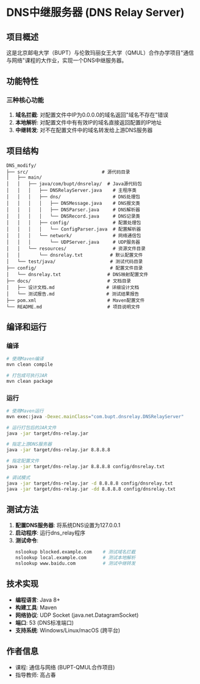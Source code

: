 # DNS中继服务器 (DNS Relay Server)

## 项目概述

这是北京邮电大学（BUPT）与伦敦玛丽女王大学（QMUL）合作办学项目"通信与网络"课程的大作业，实现一个DNS中继服务器。

## 功能特性

### 三种核心功能
1. **域名拦截**: 对配置文件中IP为0.0.0.0的域名返回"域名不存在"错误
2. **本地解析**: 对配置文件中有有效IP的域名直接返回配置的IP地址
3. **中继转发**: 对不在配置文件中的域名转发给上游DNS服务器

## 项目结构

```
DNS_modify/
├── src/                           # 源代码目录
│   ├── main/
│   │   ├── java/com/bupt/dnsrelay/  # Java源代码包
│   │   │   ├── DNSRelayServer.java    # 主程序类
│   │   │   ├── dns/                   # DNS处理包
│   │   │   │   ├── DNSMessage.java    # DNS报文类
│   │   │   │   ├── DNSParser.java     # DNS解析器
│   │   │   │   └── DNSRecord.java     # DNS记录类
│   │   │   ├── config/                # 配置处理包
│   │   │   │   └── ConfigParser.java  # 配置解析器
│   │   │   └── network/               # 网络通信包
│   │   │       └── UDPServer.java     # UDP服务器
│   │   └── resources/                 # 资源文件目录
│   │       └── dnsrelay.txt          # 默认配置文件
│   └── test/java/                    # 测试代码目录
├── config/                           # 配置文件目录
│   └── dnsrelay.txt                 # DNS映射配置文件
├── docs/                            # 文档目录
│   ├── 设计文档.md                   # 详细设计文档
│   └── 测试报告.md                   # 测试结果报告
├── pom.xml                          # Maven配置文件
└── README.md                        # 项目说明文件
```

## 编译和运行

### 编译
```bash
# 使用Maven编译
mvn clean compile

# 打包成可执行JAR
mvn clean package
```

### 运行
```bash
# 使用Maven运行
mvn exec:java -Dexec.mainClass="com.bupt.dnsrelay.DNSRelayServer"

# 运行打包后的JAR文件
java -jar target/dns-relay.jar

# 指定上游DNS服务器
java -jar target/dns-relay.jar 8.8.8.8

# 指定配置文件
java -jar target/dns-relay.jar 8.8.8.8 config/dnsrelay.txt

# 调试模式
java -jar target/dns-relay.jar -d 8.8.8.8 config/dnsrelay.txt
java -jar target/dns-relay.jar -dd 8.8.8.8 config/dnsrelay.txt
```

## 测试方法

1. **配置DNS服务器**: 将系统DNS设置为127.0.0.1
2. **启动程序**: 运行dns_relay程序
3. **测试命令**:
   ```bash
   nslookup blocked.example.com    # 测试域名拦截
   nslookup local.example.com      # 测试本地解析
   nslookup www.baidu.com          # 测试中继转发
   ```

## 技术实现

- **编程语言**: Java 8+
- **构建工具**: Maven
- **网络协议**: UDP Socket (java.net.DatagramSocket)
- **端口**: 53 (DNS标准端口)
- **支持系统**: Windows/Linux/macOS (跨平台)

## 作者信息

- 课程: 通信与网络 (BUPT-QMUL合作项目)
- 指导教师: 高占春

